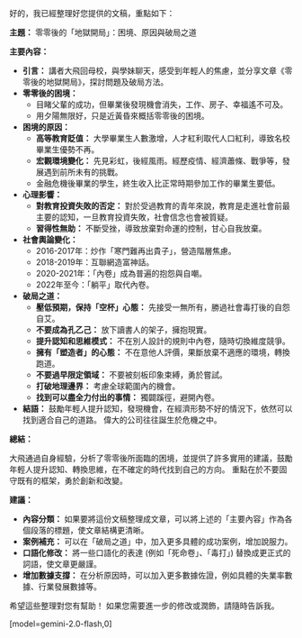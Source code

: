 好的，我已經整理好您提供的文稿，重點如下：

**主題：** 零零後的「地獄開局」：困境、原因與破局之道

**主要內容：**

*   **引言：** 講者大飛回母校，與學妹聊天，感受到年輕人的焦慮，並分享文章《零零後的地獄開局》，探討問題及破局方法。
*   **零零後的困境：**
    *   目睹父輩的成功，但畢業後發現機會消失，工作、房子、幸福遙不可及。
    *   用夕陽無限好，只是近黃昏來概括零零後的困境。
*   **困境的原因：**
    *   **高等教育貶值：** 大學畢業生人數激增，人才紅利取代人口紅利，導致名校畢業生優勢不再。
    *   **宏觀環境變化：** 先見彩虹，後經風雨。經歷疫情、經濟蕭條、戰爭等，發展遇到前所未有的挑戰。
    *   金融危機後畢業的學生，終生收入比正常時期參加工作的畢業生要低。
*   **心理影響：**
    *   **對教育投資失敗的否定：** 對於受過教育的青年來說，教育是走進社會前最主要的認知，一旦教育投資失敗，社會信念也會被質疑。
    *   **習得性無助：** 不斷受挫，導致放棄對命運的控制，甘心自我放棄。
*   **社會輿論變化：**
    *   2016-2017年：炒作「寒門難再出貴子」，營造階層焦慮。
    *   2018-2019年：互聯網造富神話。
    *   2020-2021年：「內卷」成為普遍的抱怨與自嘲。
    *   2022年至今：「躺平」取代內卷。
*   **破局之道：**
    *   **壓低預期，保持「空杯」心態：** 先接受一無所有，勝過社會毒打後的自怨自艾。
    *   **不要成為孔乙己：** 放下讀書人的架子，擁抱現實。
    *   **提升認知和思維模式：** 不在別人設計的規則中內卷，隨時切換維度競爭。
    *   **擁有「塑造者」的心態：** 不在意他人評價，果斷放棄不適應的環境，轉換跑道。
    *   **不要過早限定領域：** 不要被刻板印象束縛，勇於嘗試。
    *   **打破地理邊界：** 考慮全球範圍內的機會。
    *   **找到可以盡全力付出的事情：** 獨闢蹊徑，避開內卷。
*   **結語：** 鼓勵年輕人提升認知，發現機會，在經濟形勢不好的情況下，依然可以找到適合自己的道路。 偉大的公司往往誕生於危機之中。

**總結：**

大飛通過自身經驗，分析了零零後所面臨的困境，並提供了許多實用的建議，鼓勵年輕人提升認知、轉換思維，在不確定的時代找到自己的方向。 重點在於不要固守既有的框架，勇於創新和改變。

**建議：**

*   **內容分類：** 如果要將這份文稿整理成文章，可以將上述的「主要內容」作為各個段落的標題，使文章結構更清晰。
*   **案例補充：** 可以在「破局之道」中，加入更多具體的成功案例，增加說服力。
*   **口語化修改：** 將一些口語化的表達 (例如「死命卷」、「毒打」) 替換成更正式的詞語，使文章更嚴謹。
*   **增加數據支撐：** 在分析原因時，可以加入更多數據佐證，例如具體的失業率數據、行業發展數據等。

希望這些整理對您有幫助！ 如果您需要進一步的修改或潤飾，請隨時告訴我。

[model=gemini-2.0-flash,0]
